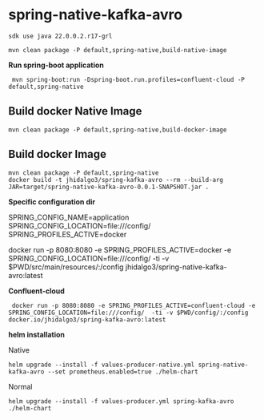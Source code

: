 # spring-native-kafka-avro

```
sdk use java 22.0.0.2.r17-grl 

mvn clean package -P default,spring-native,build-native-image
```

__Run spring-boot application__

```
 mvn spring-boot:run -Dspring-boot.run.profiles=confluent-cloud -P default,spring-native
```

## Build docker Native Image

```
mvn clean package -P default,spring-native,build-docker-image
```

## Build docker Image

```
mvn clean package -P default,spring-native
docker build -t jhidalgo3/spring-kafka-avro --rm --build-arg JAR=target/spring-native-kafka-avro-0.0.1-SNAPSHOT.jar .
```

**Specific configuration dir**

SPRING_CONFIG_NAME=application
SPRING_CONFIG_LOCATION=file:///config/
SPRING_PROFILES_ACTIVE=docker

docker run -p 8080:8080 -e SPRING_PROFILES_ACTIVE=docker -e SPRING_CONFIG_LOCATION=file:///config/  -ti -v $PWD/src/main/resources/:/config jhidalgo3/spring-native-kafka-avro:latest

**Confluent-cloud**

```
 docker run -p 8080:8080 -e SPRING_PROFILES_ACTIVE=confluent-cloud -e SPRING_CONFIG_LOCATION=file:///config/  -ti -v $PWD/config/:/config docker.io/jhidalgo3/spring-kafka-avro:latest
```

 **helm installation**

Native

```
helm upgrade --install -f values-producer-native.yml spring-native-kafka-avro --set prometheus.enabled=true ./helm-chart
```

Normal

```
helm upgrade --install -f values-producer.yml spring-kafka-avro ./helm-chart
```